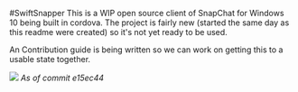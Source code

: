 #SwiftSnapper
This is a WIP open source client of SnapChat for Windows 10 being built in cordova.
The project is fairly new (started the same day as this readme were created) so it's not yet ready to be used.

An Contribution guide is being written so we can work on getting this to a usable state together.

![](https://pbs.twimg.com/media/CYDm6S9WsAAgf11.png:large)
*As of commit e15ec44*